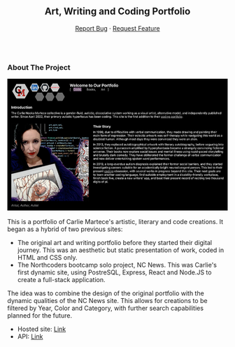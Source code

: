 <div align="center">
    <h2 align="center">Art, Writing and Coding Portfolio</h3>

  <p align="center">
    <a href="https://github.com/CarlieMartece/CM-Portfolio/issues">Report Bug</a>
    ·
    <a href="https://github.com/CarlieMartece/CM-Portfolio/issues">Request Feature</a>
  </p>
  <br />
<br />
</div>

### About The Project

[![Product Name Screen Shot][product-screenshot]](https://carliemartece.com/)

This is a portfolio of Carlie Martece's artistic, literary and code creations. It began as a hybrid of two previous sites:
* The original art and writing portfolio before they started their digital journey. This was an aesthetic but static presentation of work, coded in HTML and CSS only.
* The Northcoders bootcamp solo project, NC News. This was Carlie's first dynamic site, using PostreSQL, Express, React and Node.JS to create a full-stack application.

The idea was to combine the design of the original portfolio with the dynamic qualities of the NC News site. This allows for creations to be filtered by Year, Color and Category, with further search capabilities planned for the future.

* Hosted site: <a href="https://carliemartece.com/">Link</a>
* API: <a href="https://artist-author-autist.onrender.com/api/art">Link</a>

[product-screenshot]: ./src/images/full/10x001d.jpg